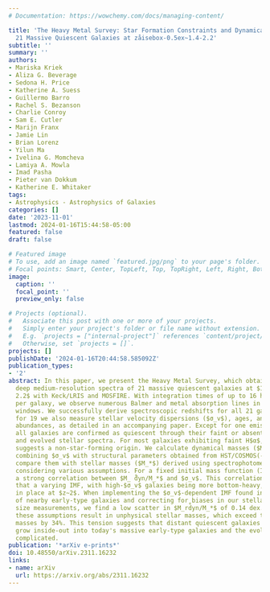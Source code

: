 ```yaml
---
# Documentation: https://wowchemy.com/docs/managing-content/

title: 'The Heavy Metal Survey: Star Formation Constraints and Dynamical Masses of
  21 Massive Quiescent Galaxies at zåisebox-0.5ex~1.4-2.2'
subtitle: ''
summary: ''
authors:
- Mariska Kriek
- Aliza G. Beverage
- Sedona H. Price
- Katherine A. Suess
- Guillermo Barro
- Rachel S. Bezanson
- Charlie Conroy
- Sam E. Cutler
- Marijn Franx
- Jamie Lin
- Brian Lorenz
- Yilun Ma
- Ivelina G. Momcheva
- Lamiya A. Mowla
- Imad Pasha
- Pieter van Dokkum
- Katherine E. Whitaker
tags:
- Astrophysics - Astrophysics of Galaxies
categories: []
date: '2023-11-01'
lastmod: 2024-01-16T15:44:58-05:00
featured: false
draft: false

# Featured image
# To use, add an image named `featured.jpg/png` to your page's folder.
# Focal points: Smart, Center, TopLeft, Top, TopRight, Left, Right, BottomLeft, Bottom, BottomRight.
image:
  caption: ''
  focal_point: ''
  preview_only: false

# Projects (optional).
#   Associate this post with one or more of your projects.
#   Simply enter your project's folder or file name without extension.
#   E.g. `projects = ["internal-project"]` references `content/project/deep-learning/index.md`.
#   Otherwise, set `projects = []`.
projects: []
publishDate: '2024-01-16T20:44:58.585092Z'
publication_types:
- '2'
abstract: In this paper, we present the Heavy Metal Survey, which obtained ultra-
  deep medium-resolution spectra of 21 massive quiescent galaxies at $1.4łesssim złesssim
  2.2$ with Keck/LRIS and MOSFIRE. With integration times of up to 16 hrs per band
  per galaxy, we observe numerous Balmer and metal absorption lines in atmospheric
  windows. We successfully derive spectroscopic redshifts for all 21 galaxies and
  for 19 we also measure stellar velocity dispersions ($σ_v$), ages, and elemental
  abundances, as detailed in an accompanying paper. Except for one emission-line AGN,
  all galaxies are confirmed as quiescent through their faint or absent H$α$ emission
  and evolved stellar spectra. For most galaxies exhibiting faint H$α$, elevated [NII]/H$α$
  suggests a non-star-forming origin. We calculate dynamical masses ($M_m̊ dyn$) by
  combining $σ_v$ with structural parameters obtained from HST/COSMOS(-DASH), and
  compare them with stellar masses ($M_*$) derived using spectrophotometric modeling,
  considering various assumptions. For a fixed initial mass function (IMF), we observe
  a strong correlation between $M_ ̊dyn/M_*$ and $σ_v$. This correlation may suggest
  that a varying IMF, with high-$σ_v$ galaxies being more bottom-heavy, was already
  in place at $z∼2$. When implementing the $σ_v$-dependent IMF found in the cores
  of nearby early-type galaxies and correcting for biases in our stellar mass and
  size measurements, we find a low scatter in $M_rd̊yn/M_*$ of 0.14 dex. However,
  these assumptions result in unphysical stellar masses, which exceed the dynamical
  masses by 34%. This tension suggests that distant quiescent galaxies do not simply
  grow inside-out into today's massive early-type galaxies and the evolution is more
  complicated.
publication: '*arXiv e-prints*'
doi: 10.48550/arXiv.2311.16232
links:
- name: arXiv
  url: https://arxiv.org/abs/2311.16232
---
```

